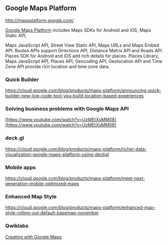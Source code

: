 


## Google Maps Platform


http://mapsplatform.google.com/

[Google Maps Platform](https://developers.google.com/maps/documentation/) includes Maps SDKs for Android and iOS, Maps Static API,

Maps JavaScript API, Street View Static API, Maps URLs and Maps Embed API. Routes APIs support Directions API, Distance Matrix API and Roads API.  Places SDK for Android and iOS add rich details for places. Places Library, Maps JavaScript API, Places API, Geocoding API, Geolocation API and Time Zone API provide rich location and time zone data.

### Quick Builder

https://cloud.google.com/blog/products/maps-platform/announcing-quick-builder-new-low-code-tool-you-build-location-based-experiences

### Solving business problems with Google Maps API

[https://www.youtube.com/watch?v=UzMEtXsMM08](https://www.youtube.com/watch?v=UzMEtXsMM08)


### deck.gl

https://cloud.google.com/blog/products/maps-platform/richer-data-visualization-google-maps-platform-using-deckgl

### Mobile apps

https://cloud.google.com/blog/products/maps-platform/meet-next-generation-mobile-optimized-maps


### Enhanced Map Style

https://cloud.google.com/blog/products/maps-platform/enhanced-map-style-rolling-out-default-basemap-november

### Qwiklabs



[Creating with Google Maps](https://www.qwiklabs.com/quests/103?catalog_rank=%7B%22rank%22%3A9%2C%22num_filters%22%3A0%2C%22has_search%22%3Atrue%7D&search_id=7467888)

